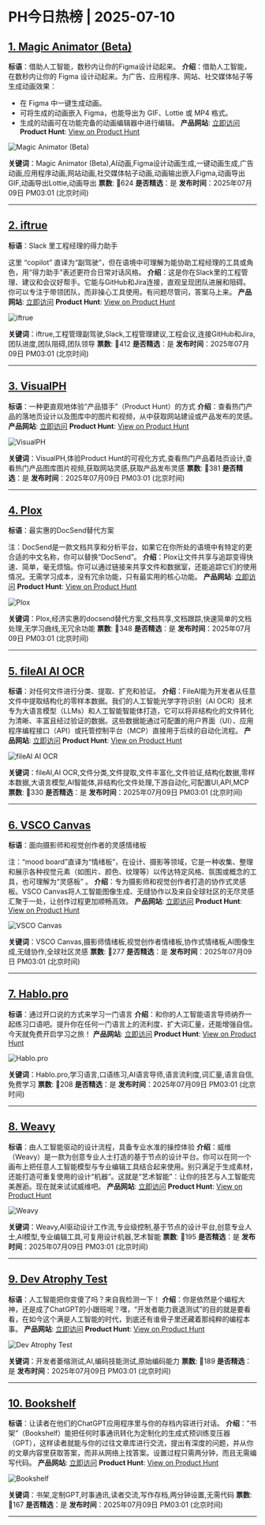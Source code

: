 # PH今日热榜 | 2025-07-10

## [1. Magic Animator (Beta)](https://www.producthunt.com/products/lottielab?utm_campaign=producthunt-api&utm_medium=api-v2&utm_source=Application%3A+dev+%28ID%3A+189358%29)
**标语**：借助人工智能，数秒内让你的Figma设计动起来。
**介绍**：借助人工智能，在数秒内让你的 Figma 设计动起来。为广告、应用程序、网站、社交媒体帖子等生成动画效果：
- 在 Figma 中一键生成动画。
- 可将生成的动画嵌入 Figma，也能导出为 GIF、Lottie 或 MP4 格式。
- 生成的动画可在功能完备的动画编辑器中进行编辑。
**产品网站**: [立即访问](https://www.producthunt.com/r/3K4LFN7FHNG4NV?utm_campaign=producthunt-api&utm_medium=api-v2&utm_source=Application%3A+dev+%28ID%3A+189358%29)
**Product Hunt**: [View on Product Hunt](https://www.producthunt.com/products/lottielab?utm_campaign=producthunt-api&utm_medium=api-v2&utm_source=Application%3A+dev+%28ID%3A+189358%29)

![Magic Animator (Beta)](https://ph-files.imgix.net/2a9a846d-dff1-4e1d-92a0-121e1ac9f5d8.gif?auto=format)

**关键词**：Magic Animator (Beta),AI动画,Figma设计动画生成,一键动画生成,广告动画,应用程序动画,网站动画,社交媒体帖子动画,动画输出嵌入Figma,动画导出GIF,动画导出Lottie,动画导出
**票数**: 🔺624
**是否精选**：是
**发布时间**：2025年07月09日 PM03:01 (北京时间)

---

## [2. iftrue](https://www.producthunt.com/products/iftrue?utm_campaign=producthunt-api&utm_medium=api-v2&utm_source=Application%3A+dev+%28ID%3A+189358%29)
**标语**：Slack 里工程经理的得力助手

这里 “copilot” 直译为“副驾驶”，但在语境中可理解为能协助工程经理的工具或角色，用“得力助手”表述更符合日常对话风格。
**介绍**：这是你在Slack里的工程管理、建议和会议好帮手。它能与GitHub和Jira连接，直观呈现团队进展和阻碍。你可以专注于带领团队，而非操心工具使用。有问题尽管问，答案马上来。
**产品网站**: [立即访问](https://www.producthunt.com/r/PMKWIZ7PWLUUDD?utm_campaign=producthunt-api&utm_medium=api-v2&utm_source=Application%3A+dev+%28ID%3A+189358%29)
**Product Hunt**: [View on Product Hunt](https://www.producthunt.com/products/iftrue?utm_campaign=producthunt-api&utm_medium=api-v2&utm_source=Application%3A+dev+%28ID%3A+189358%29)

![iftrue](https://ph-files.imgix.net/fd5c18e0-f223-4b4d-af74-fab6f77a903f.png?auto=format)

**关键词**：iftrue,工程管理副驾驶,Slack,工程管理建议,工程会议,连接GitHub和Jira,团队进度,团队阻碍,团队领导
**票数**: 🔺412
**是否精选**：是
**发布时间**：2025年07月09日 PM03:01 (北京时间)

---

## [3. VisualPH](https://www.producthunt.com/products/visualph?utm_campaign=producthunt-api&utm_medium=api-v2&utm_source=Application%3A+dev+%28ID%3A+189358%29)
**标语**：一种更直观地体验“产品猎手”（Product Hunt）的方式
**介绍**：查看热门产品的落地页设计以及图库中的图片和视频，从中获取网站建设或产品发布的灵感。
**产品网站**: [立即访问](https://www.producthunt.com/r/AYBVN7FN63MR6G?utm_campaign=producthunt-api&utm_medium=api-v2&utm_source=Application%3A+dev+%28ID%3A+189358%29)
**Product Hunt**: [View on Product Hunt](https://www.producthunt.com/products/visualph?utm_campaign=producthunt-api&utm_medium=api-v2&utm_source=Application%3A+dev+%28ID%3A+189358%29)

![VisualPH](https://ph-files.imgix.net/6192f781-1e9d-4724-b5b4-4ba173d8ded6.png?auto=format)

**关键词**：VisualPH,体验Product Hunt的可视化方式,查看热门产品着陆页设计,查看热门产品图库图片视频,获取网站灵感,获取产品发布灵感
**票数**: 🔺381
**是否精选**：是
**发布时间**：2025年07月09日 PM03:01 (北京时间)

---

## [4. Plox](https://www.producthunt.com/products/plox?utm_campaign=producthunt-api&utm_medium=api-v2&utm_source=Application%3A+dev+%28ID%3A+189358%29)
**标语**：最实惠的DocSend替代方案

注：DocSend是一款文档共享和分析平台，如果它在你所处的语境中有特定的更合适的中文名称，你可以替换“DocSend”。
**介绍**：Plox让文件共享与追踪变得快速、简单，毫无烦恼。你可以通过链接来共享文件和数据室，还能追踪它们的使用情况。无需学习成本，没有冗余功能，只有最实用的核心功能。
**产品网站**: [立即访问](https://www.producthunt.com/r/PHN4FHN3TQ2BJ7?utm_campaign=producthunt-api&utm_medium=api-v2&utm_source=Application%3A+dev+%28ID%3A+189358%29)
**Product Hunt**: [View on Product Hunt](https://www.producthunt.com/products/plox?utm_campaign=producthunt-api&utm_medium=api-v2&utm_source=Application%3A+dev+%28ID%3A+189358%29)

![Plox](https://ph-files.imgix.net/c5d4b68b-5bc9-48b8-b9c9-9297c8ddecc9.jpeg?auto=format)

**关键词**：Plox,经济实惠的docsend替代方案,文档共享,文档跟踪,快速简单的文档处理,无学习曲线,无冗余功能
**票数**: 🔺348
**是否精选**：是
**发布时间**：2025年07月09日 PM03:01 (北京时间)

---

## [5. fileAI AI OCR](https://www.producthunt.com/products/fileai-ai-ocr?utm_campaign=producthunt-api&utm_medium=api-v2&utm_source=Application%3A+dev+%28ID%3A+189358%29)
**标语**：对任何文件进行分类、提取、扩充和验证。
**介绍**：FileAI能为开发者从任意文件中提取结构化的零样本数据。我们的人工智能光学字符识别（AI OCR）技术专为大语言模型（LLMs）和人工智能智能体打造，它可以将非结构化的文件转化为清晰、丰富且经过验证的数据。这些数据能通过可配置的用户界面（UI）、应用程序编程接口（API）或托管控制平台（MCP）直接用于后续的自动化流程。
**产品网站**: [立即访问](https://www.producthunt.com/r/RQ6UTKGN4SKBKH?utm_campaign=producthunt-api&utm_medium=api-v2&utm_source=Application%3A+dev+%28ID%3A+189358%29)
**Product Hunt**: [View on Product Hunt](https://www.producthunt.com/products/fileai-ai-ocr?utm_campaign=producthunt-api&utm_medium=api-v2&utm_source=Application%3A+dev+%28ID%3A+189358%29)

![fileAI AI OCR](https://ph-files.imgix.net/8e4f8520-8f25-4a58-b04d-0ba309f4b009.png?auto=format)

**关键词**：fileAI,AI OCR,文件分类,文件提取,文件丰富化,文件验证,结构化数据,零样本数据,大语言模型,AI智能体,非结构化文件处理,下游自动化,可配置UI,API,MCP
**票数**: 🔺330
**是否精选**：是
**发布时间**：2025年07月09日 PM03:01 (北京时间)

---

## [6. VSCO Canvas](https://www.producthunt.com/products/vsco?utm_campaign=producthunt-api&utm_medium=api-v2&utm_source=Application%3A+dev+%28ID%3A+189358%29)
**标语**：面向摄影师和视觉创作者的灵感情绪板

注：“mood board”直译为“情绪板”，在设计、摄影等领域，它是一种收集、整理和展示各种视觉元素（如图片、颜色、纹理等）以传达特定风格、氛围或概念的工具，也可理解为“灵感板” 。
**介绍**：专为摄影师和视觉创作者打造的协作式灵感板。VSCO Canvas将人工智能图像生成、无缝协作以及来自全球社区的无尽灵感汇聚于一处，让创作过程更加顺畅高效。
**产品网站**: [立即访问](https://www.producthunt.com/r/UA65PQI7FZ7ENM?utm_campaign=producthunt-api&utm_medium=api-v2&utm_source=Application%3A+dev+%28ID%3A+189358%29)
**Product Hunt**: [View on Product Hunt](https://www.producthunt.com/products/vsco?utm_campaign=producthunt-api&utm_medium=api-v2&utm_source=Application%3A+dev+%28ID%3A+189358%29)

![VSCO Canvas](https://ph-files.imgix.net/324d772d-5268-4073-91cc-c197a5bbf39f.png?auto=format)

**关键词**：VSCO Canvas,摄影师情绪板,视觉创作者情绪板,协作式情绪板,AI图像生成,无缝协作,全球社区灵感
**票数**: 🔺277
**是否精选**：是
**发布时间**：2025年07月09日 PM03:01 (北京时间)

---

## [7. Hablo.pro](https://www.producthunt.com/products/hablo-pro?utm_campaign=producthunt-api&utm_medium=api-v2&utm_source=Application%3A+dev+%28ID%3A+189358%29)
**标语**：通过开口说的方式来学习一门语言
**介绍**：和你的人工智能语言导师纳乔一起练习口语吧。提升你在任何一门语言上的流利度、扩大词汇量，还能增强自信。今天就免费开启学习之旅！
**产品网站**: [立即访问](https://www.producthunt.com/r/ZGZHDKBNQQMBKX?utm_campaign=producthunt-api&utm_medium=api-v2&utm_source=Application%3A+dev+%28ID%3A+189358%29)
**Product Hunt**: [View on Product Hunt](https://www.producthunt.com/products/hablo-pro?utm_campaign=producthunt-api&utm_medium=api-v2&utm_source=Application%3A+dev+%28ID%3A+189358%29)

![Hablo.pro](https://ph-files.imgix.net/8e167253-8fd2-4607-a27f-8109a776cc59.png?auto=format)

**关键词**：Hablo.pro,学习语言,口语练习,AI语言导师,语言流利度,词汇量,语言自信,免费学习
**票数**: 🔺208
**是否精选**：是
**发布时间**：2025年07月09日 PM03:01 (北京时间)

---

## [8. Weavy](https://www.producthunt.com/products/weavy?utm_campaign=producthunt-api&utm_medium=api-v2&utm_source=Application%3A+dev+%28ID%3A+189358%29)
**标语**：由人工智能驱动的设计流程，具备专业水准的操控体验
**介绍**：威维（Weavy）是一款为创意专业人士打造的基于节点的设计平台。你可以在同一个画布上把任意人工智能模型与专业编辑工具结合起来使用。别只满足于生成素材，还能打造可重复使用的设计“机器”。这就是“艺术智能”：让你的技艺与人工智能完美邂逅。现在就来试试威维吧。
**产品网站**: [立即访问](https://www.producthunt.com/r/U6UNCSKZYIEP2O?utm_campaign=producthunt-api&utm_medium=api-v2&utm_source=Application%3A+dev+%28ID%3A+189358%29)
**Product Hunt**: [View on Product Hunt](https://www.producthunt.com/products/weavy?utm_campaign=producthunt-api&utm_medium=api-v2&utm_source=Application%3A+dev+%28ID%3A+189358%29)

![Weavy](https://ph-files.imgix.net/855db6cf-4282-41f5-a37f-6c11d3cf726d.png?auto=format)

**关键词**：Weavy,AI驱动设计工作流,专业级控制,基于节点的设计平台,创意专业人士,AI模型,专业编辑工具,可复用设计机器,艺术智能
**票数**: 🔺195
**是否精选**：是
**发布时间**：2025年07月09日 PM03:01 (北京时间)

---

## [9. Dev Atrophy Test](https://www.producthunt.com/products/scrimba?utm_campaign=producthunt-api&utm_medium=api-v2&utm_source=Application%3A+dev+%28ID%3A+189358%29)
**标语**：人工智能把你变傻了吗？来自我检测一下！
**介绍**：你是依然是个编程大神，还是成了ChatGPT的小跟班呢？嘿，“开发者能力衰退测试”的目的就是要看看，在如今这个满是人工智能的时代，到底还有谁骨子里还藏着那纯粹的编程本事。
**产品网站**: [立即访问](https://www.producthunt.com/r/7RMVZ5J7TK6TNI?utm_campaign=producthunt-api&utm_medium=api-v2&utm_source=Application%3A+dev+%28ID%3A+189358%29)
**Product Hunt**: [View on Product Hunt](https://www.producthunt.com/products/scrimba?utm_campaign=producthunt-api&utm_medium=api-v2&utm_source=Application%3A+dev+%28ID%3A+189358%29)

![Dev Atrophy Test](https://ph-files.imgix.net/54bab7d4-9961-4df3-b169-4084ec68f474.png?auto=format)

**关键词**：开发者萎缩测试,AI,编码技能测试,原始编码能力
**票数**: 🔺189
**是否精选**：是
**发布时间**：2025年07月09日 PM03:01 (北京时间)

---

## [10. Bookshelf ](https://www.producthunt.com/products/bookshelf-ai?utm_campaign=producthunt-api&utm_medium=api-v2&utm_source=Application%3A+dev+%28ID%3A+189358%29)
**标语**：让读者在他们的ChatGPT应用程序里与你的存档内容进行对话。
**介绍**：“书架”（Bookshelf）能把任何时事通讯转化为定制化的生成式预训练变压器（GPT），这样读者就能与你的过往文章库进行交流，提出有深度的问题，并从你的文章内容里获取答案，而非从网络上找答案。设置过程只需两分钟，而且无需编写代码。
**产品网站**: [立即访问](https://www.producthunt.com/r/5OCXBWJXELU6VM?utm_campaign=producthunt-api&utm_medium=api-v2&utm_source=Application%3A+dev+%28ID%3A+189358%29)
**Product Hunt**: [View on Product Hunt](https://www.producthunt.com/products/bookshelf-ai?utm_campaign=producthunt-api&utm_medium=api-v2&utm_source=Application%3A+dev+%28ID%3A+189358%29)

![Bookshelf ](https://ph-files.imgix.net/26642e00-9020-48fc-b381-7d56d5e9d9d0.jpeg?auto=format)

**关键词**：书架,定制GPT,时事通讯,读者交流,写作存档,两分钟设置,无需代码
**票数**: 🔺167
**是否精选**：是
**发布时间**：2025年07月09日 PM03:01 (北京时间)

---

